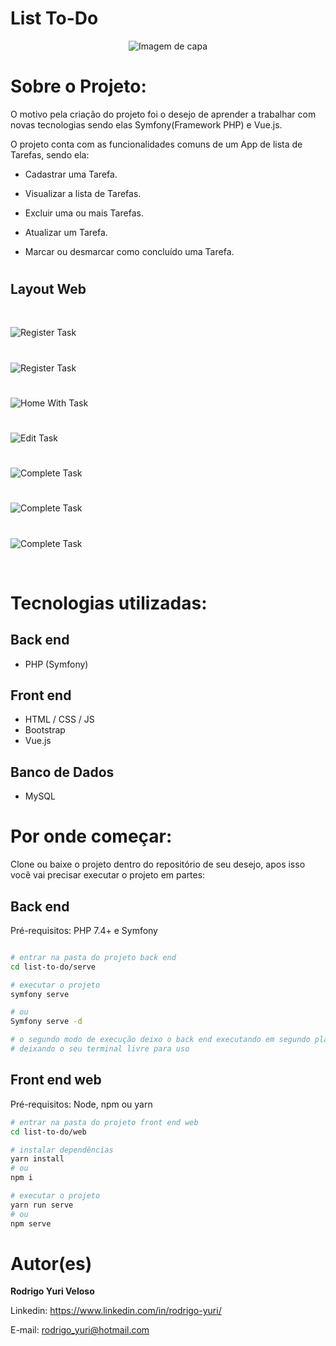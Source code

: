 # List To-Do

<center>

<!-- ![Imagem de capa](https://github.com/seu_user/pasta/imagem.pgn) -->
![Imagem de capa](./assets/home-with-task.png)

</center>

# Sobre o Projeto:

<!-- [Demo do Projeto](https://link.para.demo.caso.houver) -->

<!-- Descrição do **projeto**. Geralmente respondendo as perguntas: -->
O motivo pela criação do projeto foi o desejo de aprender a trabalhar com novas tecnologias sendo elas Symfony(Framework PHP) e Vue.js.

O projeto conta com as funcionalidades comuns de um App de lista de Tarefas, sendo ela:

   - Cadastrar uma Tarefa.

   - Visualizar a lista de Tarefas.

   - Excluir uma ou mais Tarefas.

   - Atualizar um Tarefa.

   - Marcar ou desmarcar como concluído uma Tarefa.

#
## Layout Web

<br/>

<!-- Para deixar as imagens uma embaixo da outra, devesse colocar os links um embaixo outro com  duas quebras de linha -->

<!-- ![Web 1](https://github.com/seu_user/pasta/mobile1.png)

![Web 2](https://github.com/seu_user/pasta/mobile2.png) -->

![Register Task](./assets/home.png)

#

![Register Task](./assets/register.png)

# 

![Home With Task](./assets/home-with-task.png)

#

![Edit Task](./assets/edit.png)

#

![Complete Task](./assets/menu.png)

#

![Complete Task](./assets/complete-task.png)

#

![Complete Task](./assets/complete.png)

<br/>

# Tecnologias utilizadas:

## Back end

- PHP (Symfony)

## Front end

- HTML / CSS / JS 
- Bootstrap
- Vue.js

## Banco de Dados

- MySQL

# Por onde começar:

Clone ou baixe o projeto dentro do repositório de seu desejo, apos isso você vai precisar executar o projeto em partes:
## Back end

Pré-requisitos: PHP 7.4+ e Symfony

```bash

# entrar na pasta do projeto back end
cd list-to-do/serve

# executar o projeto
symfony serve

# ou
Symfony serve -d 

# o segundo modo de execução deixo o back end executando em segundo plano
# deixando o seu terminal livre para uso 
```

## Front end web

Pré-requisitos: Node, npm ou yarn

```bash
# entrar na pasta do projeto front end web
cd list-to-do/web

# instalar dependências
yarn install
# ou
npm i

# executar o projeto
yarn run serve
# ou
npm serve
```

# Autor(es)

**Rodrigo Yuri Veloso**

Linkedin: https://www.linkedin.com/in/rodrigo-yuri/

E-mail: rodrigo_yuri@hotmail.com